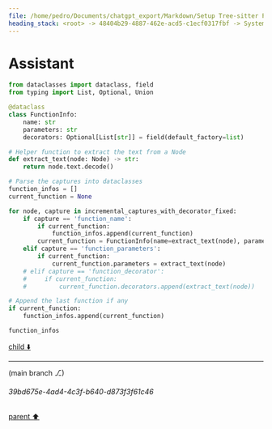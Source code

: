 ```yaml
---
file: /home/pedro/Documents/chatgpt_export/Markdown/Setup Tree-sitter Python parser.md
heading_stack: <root> -> 48404b29-4887-462e-acd5-c1ecf0317fbf -> System -> 116c69b9-0217-4c43-bedc-42dcbf0f826d -> System -> aaa2b2b9-a972-49a4-8072-387253454bc2 -> User -> 65ebe623-cb59-4071-a891-b0ecac4a7299 -> Assistant -> 3b9d8f44-31ea-4a18-a85c-2144c2c1c659 -> Tool -> 74a3cf29-c1fc-4242-817b-f8e9f83315ef -> Assistant -> 8801ae9a-ded1-475a-a3e9-bd817697ad99 -> Tool -> 133fb8b4-7853-4484-b203-3efbc6ed24b1 -> Assistant -> aaa293e9-a16a-4dcb-bf1e-e1a857731e97 -> User -> 953ccdca-be2f-4765-bdf5-13151dff1986 -> Assistant -> 9f67d0a5-d0f4-44e9-8fa7-40963c60e88f -> Tool -> 4dc004ce-1401-4ffc-871d-bd967d2f63a9 -> Assistant -> 99984851-9314-483f-a2a3-126c895dec19 -> Assistant -> da744ba2-ecd2-4dc0-8655-fa8aaee2bf9b -> Tool -> 15f61e74-54fd-47d9-8008-f0d889bf12b7 -> Assistant -> aaa2d60b-338e-4152-9e50-83b6a20eff30 -> User -> de6b35bd-5bff-4de0-95b8-221d8d435c40 -> Assistant -> 4cdff389-2396-4ab1-be1d-8b1b82078b94 -> Tool -> 4cb279b0-a577-45ef-94ca-c4387df6dbab -> Assistant -> aaa2cde9-4bc5-421a-8b93-1227a5b142ce -> User -> 08eb7667-59b0-4428-bac9-03470a3c43e9 -> Assistant -> da0e3adc-f279-4bb0-8190-f613e2c89c6f -> Tool -> ea4b757d-c12b-4ea8-9576-483fac3d32d7 -> Assistant -> aaa2fadc-e768-42c3-8f1d-1e2175896635 -> User -> 0ca77f9c-ecfc-4df4-be6b-ec2c96eb4460 -> Assistant -> aaa2bf74-6601-4af7-bc2d-ab12017d2dac -> User -> 0eaa25f5-df9f-4760-8870-6c10e86e7b93 -> Assistant -> Base Classes and Data Models -> Builder Pattern -> Idiomatic Use -> Query Serialization -> Support for Complex Queries -> Convenience Functions -> DSL-like Experience -> Trade-offs and Considerations -> Conclusion -> aaa29063-77a1-4d2e-bd50-f6ee519da7f6 -> User -> e05fc06a-8b75-42da-b78a-c76514e42642 -> Assistant -> Basic Building Blocks -> Dataclasses for Basic Blocks -> Builder Pattern -> QueryBuilder Class -> Composing Complex Queries -> Example Usage -> Extending for Advanced Features -> Validating Queries -> Type Safety and Intellisense -> Summary -> aaa293aa-2e35-42a9-975e-2c60025c5c81 -> User -> e39c17cd-eb8c-44f0-921c-f747f586900f -> Assistant -> Hypothetical Usage -> API Design -> Node Construction and Capture -> Field Qualification -> Grouping and Nesting -> Anchors and Wildcards -> Predicates -> Data Structures -> Query Builder Class -> Query Validation and Building -> Summary -> aaa22527-f7af-4d58-9cde-1ff0cf27b18f -> User -> acf2e97a-76ad-4094-9e62-d942f0e2cf8f -> Assistant -> Design Goals -> Hypothetical Simplified Usage -> Simplified API Methods -> Summary -> aaa2563a-66a4-4475-8293-82669e9d763d -> User -> 20e49cad-e7d1-4e3e-bfdd-aff5bb96a9d0 -> Assistant -> Libraries for Inspiration -> Refined Hypothetical Usage with Magic Methods -> Proposed API Changes -> Summary -> aaa26d41-a02f-47e2-a819-7027c91eda12 -> User -> 31472c16-5be9-4094-9f8b-b88d11caf2a4 -> Assistant -> 1. Pandas -> Simple Example -> Advanced Example -> 2. SQLAlchemy -> Simple Example -> Advanced Example -> 3. BeautifulSoup -> Simple Example -> Advanced Example -> 4. PySpark DataFrame -> Simple Example -> Advanced Example -> 5. Dask -> Simple Example -> Advanced Example -> Incorporating into Tree-Sitter Query Builder -> `__getitem__` for Capturing Nodes -> `__getattr__` for Fields -> Lambda for Predicates -> aaa29f65-2f73-4aa5-b946-56f113d7b6fc -> User -> 8b81081e-e961-4a8b-9856-02ade024550d -> Assistant -> Inspirational Libraries -> Potential Patterns & Approaches -> 1. Classic and Straightforward: Method Chaining -> 2. Advanced: Overloaded Operators -> 3. Creative and Novel: Context Managers -> 4. Borrowing from Art: Lambda Functions for Predicates -> 5. Imaginative: DSL-like String Parsing -> Summary -> aaa204e0-5dbf-49bb-be77-a031fb06aef6 -> User -> or: q1 = Q.filter(parent__type="function_def") -> what about nesting? be neat if we could either search only within immediate children, or recursively, or easily define a structure chain. e.g. -> idea with the above is that it only gets the immediate `parameters` field of the function def node, in contrast to: -> which would recurse and get *all* "parameters" node within, so if say there were a closure or multiple ones we'd get it -> another idea for specifying recursion depth is unary operators; e.g. it could be -> 558bb42e-9050-4f0a-a14c-b525458b9df2 -> Assistant -> Query Composition -> Surrogates for Predicates (`Q`, `F`, and friends) -> Attribute Access (`__getitem__`, `__getattr__`) -> Lambda Functions -> Nesting and Recursion -> Some Quick Mock-up Examples: -> Summary -> aaa29393-965f-4ace-8c58-833d1a8f574e -> User -> acc55f9f-f825-4355-b523-29d489024be1 -> Assistant -> f4fea949-ee02-42b1-9244-be6a92caaded -> Tool -> 3cda29e0-ae89-45d7-8c5b-f70dadb62b36 -> Assistant -> aaa27351-0621-4867-beb6-8e4accb1d7bc -> User -> e9c97f00-5898-4b33-8b41-0dfd948b88ca -> Assistant -> 10e10c4e-5615-4ad7-9a1c-b7fe9d1abb8c -> Tool -> c9e58270-2bdf-4b13-8995-7142dbb5ec9d -> Assistant -> 9076544b-350f-4cf1-bfe4-b112e1c4c9e1 -> Tool -> 704383b3-e0cd-49ad-8e8e-9f9c4f7654cf -> Assistant -> Public API methods for objects: -> aaa2ee9c-291c-40b7-abd8-5da19702818f -> User -> 8cbf2766-7ffd-4f0b-a4a7-07eb847057a2 -> Assistant -> 8c150b10-f9d6-46e3-897d-a4781038bcb1 -> Tool -> d0864693-352b-485c-9551-86624987c93c -> Assistant -> aaa2d797-29b0-417a-bf4d-d7eb3c316f10 -> User -> c8da16fb-7ac4-4d4b-be9f-8d82bc9c4931 -> Assistant -> 2a2aee91-6855-43a6-b0ce-de79d7a9e280 -> Tool -> 4aa7199c-f804-4542-af82-402fe80be9bc -> Assistant -> aaa208a1-e0ea-4930-8645-f340fa9cba11 -> User -> ea2e04e9-d384-4629-9cc1-8297f6366786 -> Assistant -> aaa29e21-efd1-4328-9223-e41d4612fc00 -> User -> 775e1aed-454b-4cf1-a708-b3dc00593d7f -> Assistant -> 6b4f3530-129a-480d-8afe-b627dc88ec62 -> Tool -> 0095e4a0-ff7e-407c-ab86-b80ba522c201 -> Assistant -> aaa23de9-1eac-4636-9024-5e0be2b6766d -> User -> 4304c8ec-7242-4f01-be1b-172af7ec5b2e -> Assistant -> 38cc4b94-780d-40a9-b7a2-e79296a41719 -> Assistant -> 98708bce-736e-4a44-80ca-7298a57e574f -> Tool -> 054af274-4e6d-4598-a5f7-cdc83f3bd3d7 -> Assistant -> aaa2b8e8-f0b1-442c-8543-80561d21a8a3 -> User -> a03d6719-d252-40d5-9fb2-9867fd00ea3f -> Assistant -> aaa21200-7232-4c65-b45b-24c93be76dfd -> User -> d27c9f99-339e-42a4-ade8-1c32c7cd950f -> Assistant -> 64babbc7-1f29-44bc-a795-34b4ad012737 -> Tool -> 45ece9e0-cb85-4713-8427-a90077d99367 -> Assistant -> aaa23c64-3ba8-40de-8d37-9bb809e41a4c -> User -> 23a150e8-2d90-4ab3-83ef-c40429ff8b44 -> Assistant -> 427dd136-9105-496c-bce8-3fc6b13cb888 -> Assistant -> b8b0939f-82bf-4bc6-a5af-ae7a71c28ee6 -> Tool -> ea70cafc-eb12-439e-9e81-c2d477f1ae4f -> Assistant -> aaa26191-9f9e-4267-bb3f-8dde3c0082cc -> User -> 88717108-02ce-4e3f-aaeb-f0f85f8008ec -> Assistant -> aaa20430-13b6-49e9-98d3-b807338e4fbe -> User -> 9a5e885a-41d2-4136-9134-37555921bc14 -> Assistant -> 01825802-2f92-4fc1-9bef-89687e0f4d61 -> Tool -> cd69d2b6-4de4-4542-9a11-07326e80a4cc -> Assistant -> aaa210e9-5aac-4d31-8a60-5bd756d1dd30 -> User -> 2703fd29-fe46-4051-8587-fd75f57c3fa5 -> Assistant -> Query Examples -> aaa22c8c-cf72-4b2d-926d-229f080ad737 -> User -> be4283bc-4a57-45ac-a9d4-4c32bf2b5639 -> Assistant -> e2057ad5-a5e3-4792-bcb4-d1029ac213b4 -> Tool -> 13513505-fcd4-4087-9b83-99a1065db33f -> Assistant -> c41042b4-216e-4b7b-9df1-1b3a6ebbcfe5 -> Assistant -> aaa2e354-0ac1-47b5-94fc-0a48e714217b -> User -> 4753c326-09bf-4430-bfa4-3998a70788d4 -> Assistant -> 169e7161-70a8-48c2-b334-f5c9ea134db1 -> Tool -> 3144f0d0-7ec0-40ae-8bf1-2d629f73f14d -> Assistant -> ec160e42-1f13-45b9-beee-988d7076c36e -> Tool -> 8aedc1e2-f327-4ae4-9433-2ed881257273 -> Assistant -> c89b7049-1e92-4dc5-9e58-4bc4a94fd1d9 -> Assistant -> a96833d6-ebb1-48b2-a998-8d6841cfe142 -> Tool -> 4d325cd9-3bef-4a72-a764-98cafd9a623a -> Assistant -> 3eaf9646-d197-45e1-9311-68bebcb06b4e -> Assistant -> aaa2adf1-a94f-432e-9bdc-60948d96f8f2 -> User -> 1498a97f-f5ce-423f-a134-4f0eb4a80e87 -> Assistant -> 57f17960-e10e-40ad-9ddf-034f410a7662 -> Tool -> 78627de6-2d18-42a4-988e-fbc2af91c1d5 -> Assistant -> f3c079c2-4e8e-4cd8-80b3-2432cb15bd60 -> Assistant -> 9d70c322-b251-4c2a-ad60-c8455265c8c8 -> Tool -> 45bef7fb-bf4b-4abf-8e86-ac7a655d9607 -> Assistant -> aaa25e1a-728b-4d60-86ee-244b67bea857 -> User -> d54b23d7-a3db-46e8-812b-f54163b123df -> Assistant -> b773bbef-d919-438e-be35-b26425056695 -> Tool -> 4481b878-00d4-458b-a43b-3eaf3b0d8fde -> Assistant -> aaa2ea29-044b-4841-b32a-47d51d6a58c2 -> User -> e4c5477e-6aa2-40e0-bd49-88ec2a16a033 -> Assistant -> 372a7e4f-a314-4df5-989e-ff73484c4792 -> Tool -> 18070946-558f-4c57-b980-46edc94b0f02 -> Assistant -> 759b9eed-ec84-4c9a-ac86-69b0324b68c7 -> Assistant -> 50ff0282-d598-4ded-a536-a844db547e69 -> Tool -> 45271089-d9c2-41a3-8ef2-c8415bde0700 -> Assistant -> 9e90052b-b88e-44f6-9f45-6f6b72a310ec -> Assistant -> 66964fd2-2cec-4d17-bdb8-3dd8c6faee0d -> Tool -> 5f028588-8c40-4b12-b3e6-21b14fe8ad53 -> Assistant -> be0e01f0-7b4c-49ed-93df-1d948e85afe0 -> Assistant -> 9e911583-0653-4dfb-87f4-315b8e3951a3 -> Tool -> 095b2835-cd00-41a4-925d-5a9561927d09 -> Assistant -> d9dad5b7-3efd-43dd-8776-438b31ba16e3 -> Assistant -> 3728f391-cab5-48b8-8fb2-0d877f2d8651 -> Tool -> 9ad50887-06ea-4503-b24e-62b0a3c1b932 -> Assistant -> f20653cd-3d3c-40e5-88b0-6e47b15ad50c -> Assistant -> f79b8ded-47d2-4625-9c01-29858bdf0d29 -> Tool -> eb175e7b-9874-4a74-944e-f542976d093e -> Assistant -> 1a26d0e0-bf3d-4be1-a72e-e9b53c366488 -> Assistant -> 0fc717df-3640-412f-8aed-d8f677f827c4 -> Tool -> d9ae653b-77c8-4c28-a4c5-99da2ce87b00 -> Assistant -> aaa273aa-37a9-482b-b146-c335bb2367d4 -> User -> 7d1fb529-53e2-4995-a214-ce800d720af5 -> Assistant
---
```

# Assistant

```python
from dataclasses import dataclass, field
from typing import List, Optional, Union

@dataclass
class FunctionInfo:
    name: str
    parameters: str
    decorators: Optional[List[str]] = field(default_factory=list)

# Helper function to extract the text from a Node
def extract_text(node: Node) -> str:
    return node.text.decode()

# Parse the captures into dataclasses
function_infos = []
current_function = None

for node, capture in incremental_captures_with_decorator_fixed:
    if capture == 'function_name':
        if current_function:
            function_infos.append(current_function)
        current_function = FunctionInfo(name=extract_text(node), parameters='', decorators=[])
    elif capture == 'function_parameters':
        if current_function:
            current_function.parameters = extract_text(node)
    # elif capture == 'function_decorator':
    #     if current_function:
    #         current_function.decorators.append(extract_text(node))

# Append the last function if any
if current_function:
    function_infos.append(current_function)

function_infos
```

[child ⬇️](#39bd675e-4ad4-4c3f-b640-d873f3f61c46)

---

(main branch ⎇)
###### 39bd675e-4ad4-4c3f-b640-d873f3f61c46
[parent ⬆️](#7d1fb529-53e2-4995-a214-ce800d720af5)

